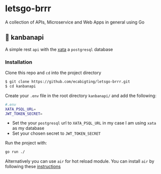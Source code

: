 # letsgo-brrr
A collection of APIs, Microservice and Web Apps in general using Go

## 📝  kanbanapi
A simple rest `api` with the [xata](https://xata.io/) a `postgresql` database

### Installation 
Clone this repo and `cd` into the project directory
```zsh
$ git clone https://github.com/ecabigting/letsgo-brrr.git
$ cd kanbanapi
```
Create your `.env` file in the root directory `kanbanapi/` and add the following:
```zsh
#.env
XATA_PSQL_URL=
JWT_TOKEN_SECRET=
```
 - Set the your `postgresql` url to `XATA_PSQL_URL` in my case I am using `xata` as my database
 - Set your chosen secret to `JWT_TOKEN_SECRET`

Run the project with:
```zsh
go run ./
```
Alternatively you can use `air` for hot reload module. You can install `air` by following these [instructions](https://github.com/air-verse/air?tab=readme-ov-file#installation)

